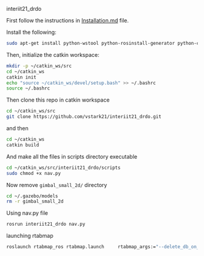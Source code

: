 ﻿interiit21_drdo

First follow the instructions in [Installation.md](Installation.md) file.

Install the following:

```sh
sudo apt-get install python-wstool python-rosinstall-generator python-catkin-tools
```

Then, initialize the catkin workspace:

```sh
mkdir -p ~/catkin_ws/src
cd ~/catkin_ws
catkin init
echo "source ~/catkin_ws/devel/setup.bash" >> ~/.bashrc
source ~/.bashrc
```

Then clone this repo in catkin workspace

```sh
cd ~/catkin_ws/src
git clone https://github.com/vstark21/interiit21_drdo.git
```

and then

```sh
cd ~/catkin_ws
catkin build
```

And make all the files in scripts directory executable

```sh
cd ~/catkin_ws/src/interiit21_drdo/scripts
sudo chmod +x nav.py
```

Now remove `gimbal_small_2d/` directory

```sh
cd ~/.gazebo/models
rm -r gimbal_small_2d
```

Using nav.py file

```sh
rosrun interiit21_drdo nav.py
```


launching rtabmap
```sh
roslaunch rtabmap_ros rtabmap.launch     rtabmap_args:="--delete_db_on_start"    frame_id:=base_link rgb_topic:=/depth_camera/rgb/image_raw     depth_topic:=/depth_camera/depth/image_raw     camera_info_topic:=/depth_camera/depth/camera_info  odom_topic:=/mavros/local_position/odom visual_odometry:=false rviz:=true
```

